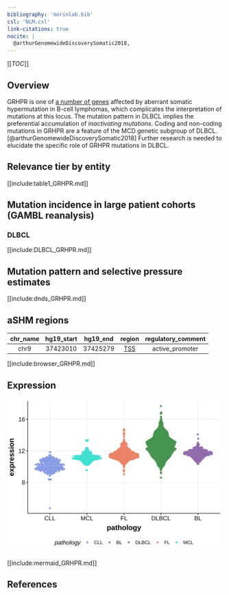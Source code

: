 ```yaml
---
bibliography: 'morinlab.bib'
csl: 'NLM.csl'
link-citations: true
nocite: |
  @arthurGenomewideDiscoverySomatic2018, 
---
```

[[_TOC_]]

## Overview
GRHPR is one of [a number of genes](https://github.com/morinlab/LLMPP/wiki/ashm) affected by aberrant somatic hypermutation in B-cell lymphomas, which complicates the interpretation of mutations at this locus. The mutation pattern in DLBCL implies the preferential accumulation of *inactivating mutations*. Coding and non-coding mutations in GRHPR are a feature of the MCD genetic subgroup of DLBCL.[@arthurGenomewideDiscoverySomatic2018] Further research is needed to elucidate the specific role of GRHPR mutations in DLBCL.


## Relevance tier by entity

[[include:table1_GRHPR.md]]

## Mutation incidence in large patient cohorts (GAMBL reanalysis)

### DLBCL
[[include:DLBCL_GRHPR.md]]

## Mutation pattern and selective pressure estimates

[[include:dnds_GRHPR.md]]

## aSHM regions

|chr_name|hg19_start|hg19_end|region                                                                                   |regulatory_comment|
|:--------:|:----------:|:--------:|:-----------------------------------------------------------------------------------------:|:------------------:|
|chr9    |37423010  |37425279|[TSS](https://genome.ucsc.edu/s/rdmorin/GAMBL%20hg19?position=chr9%3A37423010%2D37425279)|active_promoter   |



[[include:browser_GRHPR.md]]

## Expression
![](images/gene_expression/GRHPR_by_pathology.svg)

[[include:mermaid_GRHPR.md]]

## References


<!-- ORIGIN: arthurGenomewideDiscoverySomatic2018 -->
<!-- DLBCL: arthurGenomewideDiscoverySomatic2018 -->
